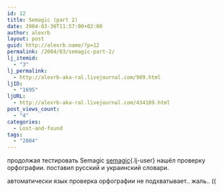 ```yaml
---
id: 12
title: Semagic (part 2)
date: 2004-03-30T11:57:00+02:00
author: alexrb
layout: post
guid: http://alexrb.name/?p=12
permalink: /2004/03/semagic-part-2/
lj_itemid:
  - "3"
lj_permalink:
  - http://alexrb-aka-ral.livejournal.com/989.html
ljID:
  - "1695"
ljURL:
  - http://alexrb-aka-ral.livejournal.com/434109.html
post_views_count:
  - "4"
categories:
  - Lost-and-found
tags:
  - "2004"
---
```

продолжая тестировать Semagic [semagic](http://semagic.livejournal.com/){.lj-user} нашёл проверку орфографии. поставил русский и украинский словари.

автоматически язык проверка орфографии не подхватывает.. жаль.. ((
